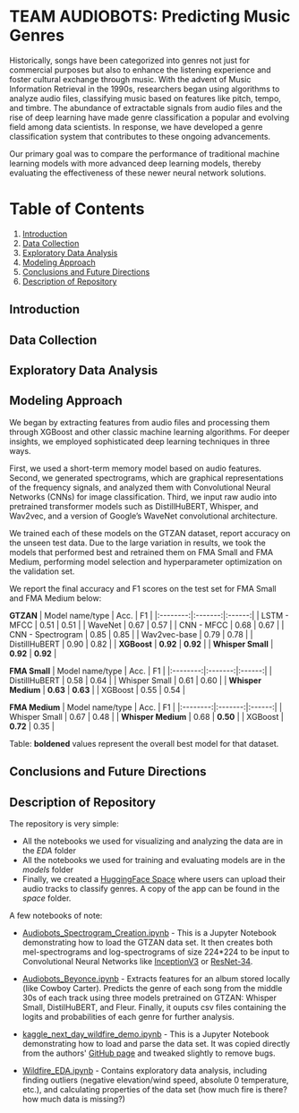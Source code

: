 # TEAM AUDIOBOTS: Predicting Music Genres

Historically, songs have been categorized into genres not just for commercial purposes but also to enhance the listening experience and foster cultural exchange through music. With the advent of Music Information Retrieval in the 1990s, researchers began using algorithms to analyze audio files, classifying music based on features like pitch, tempo, and timbre. The abundance of extractable signals from audio files and the rise of deep learning have made genre classification a popular and evolving field among data scientists. In response, we have developed a genre classification system that contributes to these ongoing advancements. 

Our primary goal was to compare the performance of traditional machine learning models with more advanced deep learning models, thereby evaluating the effectiveness of these newer neural network solutions. 

<!-- ## About Team Mahogany
Team members: Aycan Katitas, Dylan Bates, Paul VanKoughnett, Muhammed Cifci, Soheyl Anbouhi, Johann Thiel
-->

# Table of Contents
1. [Introduction](#Introduction)
2. [Data Collection](#Data-Collection)
3. [Exploratory Data Analysis](#Exploratory-Data-Analysis)
4. [Modeling Approach](#Modeling-Approach)
5. [Conclusions and Future Directions](#Conclusions-and-Future-Directions)
6. [Description of Repository](#Description-of-Repository)

## Introduction


## Data Collection


## Exploratory Data Analysis


## Modeling Approach

We began by extracting features from audio files and processing them through XGBoost and other classic machine learning algorithms. For deeper insights, we employed sophisticated deep learning techniques in three ways.

First, we used a short-term memory model based on audio features. Second, we generated spectrograms, which are graphical representations of the frequency signals, and analyzed them with Convolutional Neural Networks (CNNs) for image classification. Third, we input raw audio into pretrained transformer models such as DistillHuBERT, Whisper, and Wav2vec, and a version of Google’s WaveNet convolutional architecture.

We trained each of these models on the GTZAN dataset, report accuracy on the unseen test data. Due to the large variation in results, we took the models that performed best and retrained them on FMA Small and FMA Medium, performing model selection and hyperparameter optimization on the validation set.

We report the final accuracy and F1 scores on the test set for FMA Small and FMA Medium below:

**GTZAN**
| Model name/type | Acc. | F1  |
|:--------:|:-------:|:------:|
| LSTM - MFCC | 0.51 | 0.51 |
| WaveNet | 0.67 | 0.57 |
| CNN - MFCC | 0.68 | 0.67 |
| CNN - Spectrogram | 0.85 | 0.85 |
| Wav2vec-base | 0.79 | 0.78 |
| DistillHuBERT | 0.90 | 0.82 |
| **XGBoost** | **0.92** | **0.92** |
| **Whisper Small** | **0.92** | **0.92** |

**FMA Small**
| Model name/type | Acc. | F1  |
|:--------:|:-------:|:------:|
| DistillHuBERT | 0.58 | 0.64 |
| Whisper Small | 0.61 | 0.60 |
| **Whisper Medium** | **0.63** | **0.63** |
| XGBoost | 0.55 | 0.54 |

**FMA Medium**
| Model name/type | Acc. | F1  |
|:--------:|:-------:|:------:|
| Whisper Small | 0.67 | 0.48 |
| **Whisper Medium** | 0.68 | **0.50** |
| XGBoost | **0.72** | 0.35 |

Table: **boldened** values represent the overall best model for that dataset.

## Conclusions and Future Directions


## Description of Repository

The repository is very simple: 
*  All the notebooks we used for visualizing and analyzing the data are in the _EDA_ folder
*  All the notebooks we used for training and evaluating models are in the _models_ folder
*  Finally, we created a [HuggingFace Space](https://huggingface.co/spaces/allispaul/audiobot) where users can upload their audio tracks to classify genres. A copy of the app can be found in the _space_ folder.

A few notebooks of note:

* [Audiobots_Spectrogram_Creation.ipynb](https://github.com/allispaul/audiobot/blob/main/EDA/Audiobots_Spectrogram_Creation.ipynb) - This is a Jupyter Notebook demonstrating how to load the GTZAN data set. It then creates both mel-spectrograms and log-spectrograms of size 224*224 to be input to Convolutional Neural Networks like [InceptionV3](https://huggingface.co/docs/timm/en/models/inception-v3) or [ResNet-34](https://huggingface.co/microsoft/resnet-34).
* [Audiobots_Beyonce.ipynb](https://github.com/allispaul/audiobot/blob/main/models/Audiobots_Beyonce.ipynb) - Extracts features for an album stored locally (like Cowboy Carter). Predicts the genre of each song from the middle 30s of each track using three models pretrained on GTZAN: Whisper Small, DistilHuBERT, and Fleur. Finally, it ouputs csv files containing the logits and probabilities of each genre for further analysis.


* [kaggle_next_day_wildfire_demo.ipynb](https://github.com/dwgb93/TEI_WildfireSpread/blob/main/notebooks/kaggle_next_day_wildfire_demo.ipynb) - This is a Jupyter Notebook demonstrating how to load and parse the data set. It was copied directly from the authors' [GitHub page](https://github.com/google-research/google-research/tree/master/simulation_research/next_day_wildfire_spread) and tweaked slightly to remove bugs.
* [Wildfire_EDA.ipynb](https://github.com/dwgb93/TEI_WildfireSpread/blob/main/notebooks/Wildfire_EDA.ipynb) - Contains exploratory data analysis, including finding outliers (negative elevation/wind speed, absolute 0 temperature, etc.), and calculating properties of the data set (how much fire is there? how much data is missing?)
